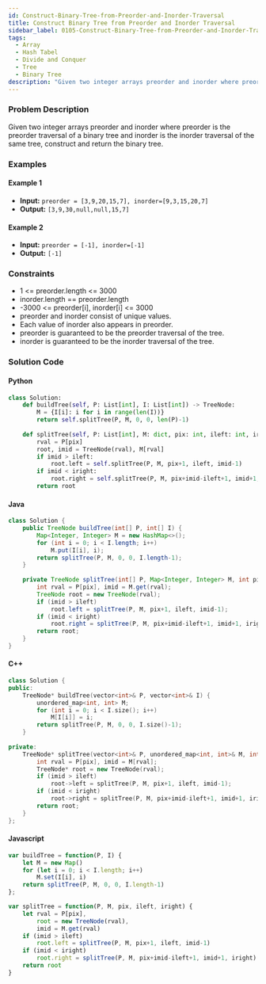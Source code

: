 ```yaml
---
id: Construct-Binary-Tree-from-Preorder-and-Inorder-Traversal
title: Construct Binary Tree from Preorder and Inorder Traversal
sidebar_label: 0105-Construct-Binary-Tree-from-Preorder-and-Inorder-Traversal
tags:
  - Array
  - Hash Tabel
  - Divide and Conquer
  - Tree
  - Binary Tree
description: "Given two integer arrays preorder and inorder where preorder is the preorder traversal of a binary tree and inorder is the inorder traversal of the same tree, construct and return the binary tree."
---
```



### Problem Description

Given two integer arrays preorder and inorder where preorder is the preorder traversal of a binary tree and inorder is the inorder traversal of the same tree, construct and return the binary tree.

### Examples

#### Example 1

- **Input:** `preorder = [3,9,20,15,7], inorder=[9,3,15,20,7]`
- **Output:** `[3,9,30,null,null,15,7]`

#### Example 2

- **Input:** `preorder = [-1], inorder=[-1]`
- **Output:** `[-1]`

### Constraints

- 1 <= preorder.length <= 3000
- inorder.length == preorder.length
- -3000 <= preorder[i], inorder[i] <= 3000
- preorder and inorder consist of unique values.
- Each value of inorder also appears in preorder.
- preorder is guaranteed to be the preorder traversal of the tree.
- inorder is guaranteed to be the inorder traversal of the tree.

### Solution Code

#### Python

```python
class Solution:
    def buildTree(self, P: List[int], I: List[int]) -> TreeNode:
        M = {I[i]: i for i in range(len(I))}
        return self.splitTree(P, M, 0, 0, len(P)-1)
    
    def splitTree(self, P: List[int], M: dict, pix: int, ileft: int, iright: int) -> TreeNode:
        rval = P[pix]
        root, imid = TreeNode(rval), M[rval]
        if imid > ileft:
            root.left = self.splitTree(P, M, pix+1, ileft, imid-1)
        if imid < iright:
            root.right = self.splitTree(P, M, pix+imid-ileft+1, imid+1, iright)
        return root
```

#### Java

```java
class Solution {
    public TreeNode buildTree(int[] P, int[] I) {
        Map<Integer, Integer> M = new HashMap<>();
        for (int i = 0; i < I.length; i++)
            M.put(I[i], i);
        return splitTree(P, M, 0, 0, I.length-1);
    }
    
    private TreeNode splitTree(int[] P, Map<Integer, Integer> M, int pix, int ileft, int iright) {
        int rval = P[pix], imid = M.get(rval);
        TreeNode root = new TreeNode(rval);            
        if (imid > ileft)
            root.left = splitTree(P, M, pix+1, ileft, imid-1);
        if (imid < iright)
            root.right = splitTree(P, M, pix+imid-ileft+1, imid+1, iright);
        return root;
    }
}
```

#### C++

```cpp
class Solution {
public:
    TreeNode* buildTree(vector<int>& P, vector<int>& I) {
        unordered_map<int, int> M;
        for (int i = 0; i < I.size(); i++)
            M[I[i]] = i;
        return splitTree(P, M, 0, 0, I.size()-1);
    }
    
private:
    TreeNode* splitTree(vector<int>& P, unordered_map<int, int>& M, int pix, int ileft, int iright) {
        int rval = P[pix], imid = M[rval];
        TreeNode* root = new TreeNode(rval);            
        if (imid > ileft)
            root->left = splitTree(P, M, pix+1, ileft, imid-1);
        if (imid < iright)
            root->right = splitTree(P, M, pix+imid-ileft+1, imid+1, iright);
        return root;
    }
};
```
#### Javascript

```javascript
var buildTree = function(P, I) {
    let M = new Map()
    for (let i = 0; i < I.length; i++)
        M.set(I[i], i)
    return splitTree(P, M, 0, 0, I.length-1)
};

var splitTree = function(P, M, pix, ileft, iright) {
    let rval = P[pix],
        root = new TreeNode(rval),
        imid = M.get(rval)
    if (imid > ileft)
        root.left = splitTree(P, M, pix+1, ileft, imid-1)
    if (imid < iright)
        root.right = splitTree(P, M, pix+imid-ileft+1, imid+1, iright)
    return root
}
```